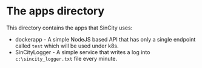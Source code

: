 # The apps directory

This directory contains the apps that SinCity uses:

- dockerapp - A simple NodeJS based API that has only a single endpoint called `test` which will be used under k8s.
- SinCityLogger - A simple service that writes a log into `c:\sincity_logger.txt` file every minute.